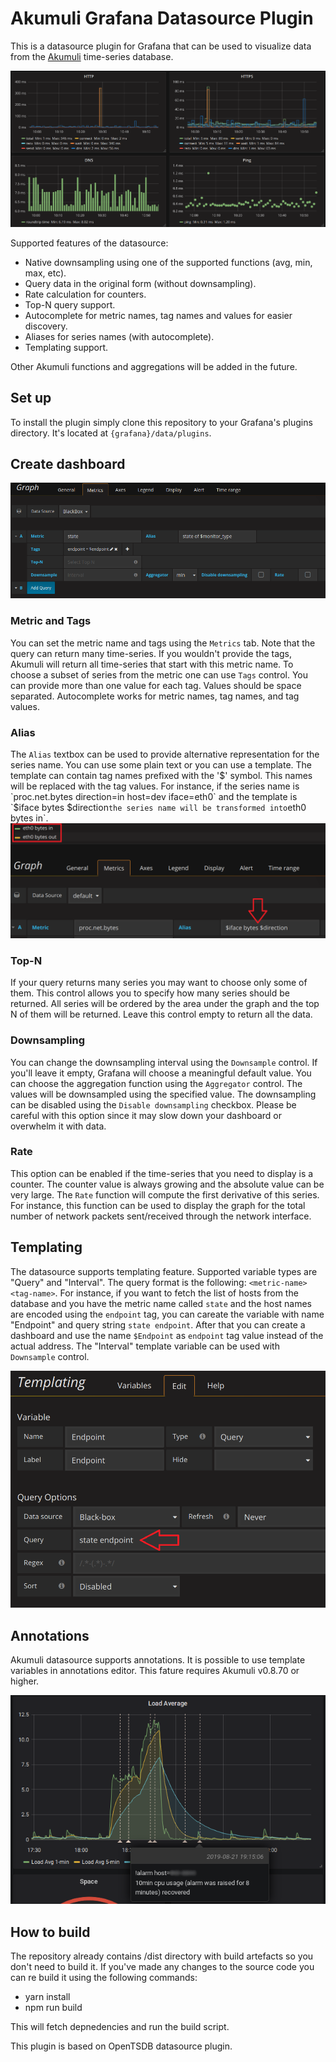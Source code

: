 # Akumuli Grafana Datasource Plugin

This is a datasource plugin for Grafana that can be used to visualize data from the [Akumuli](https://github.com/akumuli/Akumuli) time-series database. 

![Grafana dashboard](https://raw.githubusercontent.com/akumuli/akumuli-datasource/master/akumuli.grafana.png)

Supported features of the datasource:

- Native downsampling using one of the supported functions (avg, min, max, etc).
- Query data in the original form (without downsampling).
- Rate calculation for counters.
- Top-N query support.
- Autocomplete for metric names, tag names and values for easier discovery.
- Aliases for series names (with autocomplete).
- Templating support.

Other Akumuli functions and aggregations will be added in the future.

## Set up

To install the plugin simply clone this repository to your Grafana's plugins directory. It's located at `{grafana}/data/plugins`.

## Create dashboard

![Template variable creation](https://raw.githubusercontent.com/akumuli/akumuli-datasource/master/settings.png)

### Metric and Tags

You can set the metric name and tags using the `Metrics` tab. Note that the query can return many time-series. If you wouldn't provide the tags, Akumuli will return all time-series that start with this metric name. To choose a subset of series from the metric one can use `Tags` control. You can provide more than one value for each tag. Values should be space separated. Autocomplete works for metric names, tag names, and tag values.

### Alias

The `Alias` textbox can be used to provide alternative representation for the series name. You can use some plain text or you can use a template. The template can contain tag names prefixed with the '$' symbol. This names will be replaced with the tag values. For instance, if the series name is `proc.net.bytes direction=in host=dev iface=eth0` and the template is `$iface bytes $direction` the series name will be transformed into `eth0 bytes in`.
![Template variable creation](https://raw.githubusercontent.com/akumuli/akumuli-datasource/master/aliasing.png)

### Top-N

If your query returns many series you may want to choose only some of them. This control allows you to specify how many series should be returned. All series will be ordered by the area under the graph and the top N of them will be returned. Leave this control empty to return all the data.

### Downsampling

You can change the downsampling interval using the `Downsample` control. If you'll leave it empty, Grafana will choose a meaningful default value. You can choose the aggregation function using the `Aggregator` control. The values will be downsampled using the specified value. The downsampling can be disabled using the `Disable downsampling` checkbox. Please be careful with this option since it may slow down your dashboard or overwhelm it with data.

### Rate

This option can be enabled if the time-series that you need to display is a counter. The counter value is always growing and the absolute value can be very large. The `Rate` function will compute the first derivative of this series. For instance, this function can be used to display the graph for the total number of network packets sent/received through the network interface.

## Templating

The datasource supports templating feature. Supported variable types are "Query" and "Interval". The query format is the following: `<metric-name> <tag-name>`. For instance, if you want to fetch the list of hosts from the database and you have the metric name called `state` and the host names are encoded using the `endpoint` tag, you can careate the variable with name "Endpoint" and query string `state endpoint`. After that you can create a dashboard and use the name `$Endpoint` as `endpoint` tag value instead of the actual address. The "Interval" template variable can be used with `Downsample` control.

![Template variable creation](https://raw.githubusercontent.com/akumuli/akumuli-datasource/master/create_template.png)

## Annotations

Akumuli datasource supports annotations. It is possible to use template variables in annotations editor. This fature requires Akumuli v0.8.70 or higher.

![Dashboard alert](https://raw.githubusercontent.com/akumuli/akumuli-datasource/master/dashboard-alert.png)

## How to build

The repository already contains /dist directory with build artefacts so you don't need to build it. If you've made any changes to the source code you can re build it using the following commands:

- yarn install
- npm run build

This will fetch depnedencies and run the build script.

This plugin is based on OpenTSDB datasource plugin.
